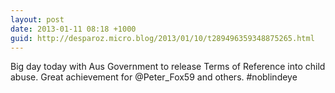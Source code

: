 ```yaml
---
layout: post
date: 2013-01-11 08:18 +1000
guid: http://desparoz.micro.blog/2013/01/10/t289496359348875265.html
---
```

Big day today with Aus Government to release Terms of Reference into child abuse. Great achievement for @Peter_Fox59 and others. #noblindeye
